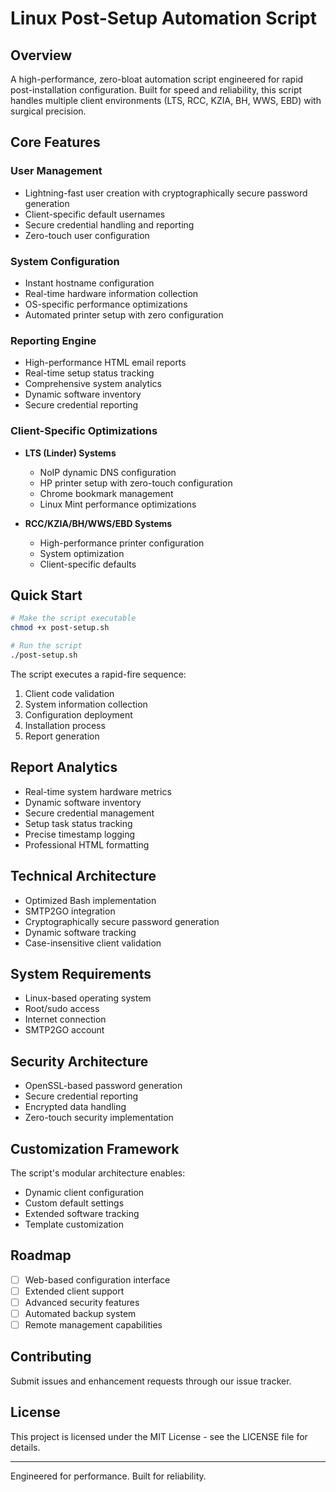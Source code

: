 # Linux Post-Setup Automation Script

## Overview
A high-performance, zero-bloat automation script engineered for rapid post-installation configuration. Built for speed and reliability, this script handles multiple client environments (LTS, RCC, KZIA, BH, WWS, EBD) with surgical precision.

## Core Features

### User Management
- Lightning-fast user creation with cryptographically secure password generation
- Client-specific default usernames
- Secure credential handling and reporting
- Zero-touch user configuration

### System Configuration
- Instant hostname configuration
- Real-time hardware information collection
- OS-specific performance optimizations
- Automated printer setup with zero configuration

### Reporting Engine
- High-performance HTML email reports
- Real-time setup status tracking
- Comprehensive system analytics
- Dynamic software inventory
- Secure credential reporting

### Client-Specific Optimizations
- **LTS (Linder) Systems**
  - NoIP dynamic DNS configuration
  - HP printer setup with zero-touch configuration
  - Chrome bookmark management
  - Linux Mint performance optimizations

- **RCC/KZIA/BH/WWS/EBD Systems**
  - High-performance printer configuration
  - System optimization
  - Client-specific defaults

## Quick Start

```bash
# Make the script executable
chmod +x post-setup.sh

# Run the script
./post-setup.sh
```

The script executes a rapid-fire sequence:
1. Client code validation
2. System information collection
3. Configuration deployment
4. Installation process
5. Report generation

## Report Analytics
- Real-time system hardware metrics
- Dynamic software inventory
- Secure credential management
- Setup task status tracking
- Precise timestamp logging
- Professional HTML formatting

## Technical Architecture
- Optimized Bash implementation
- SMTP2GO integration
- Cryptographically secure password generation
- Dynamic software tracking
- Case-insensitive client validation

## System Requirements
- Linux-based operating system
- Root/sudo access
- Internet connection
- SMTP2GO account

## Security Architecture
- OpenSSL-based password generation
- Secure credential reporting
- Encrypted data handling
- Zero-touch security implementation

## Customization Framework
The script's modular architecture enables:
- Dynamic client configuration
- Custom default settings
- Extended software tracking
- Template customization

## Roadmap
- [ ] Web-based configuration interface
- [ ] Extended client support
- [ ] Advanced security features
- [ ] Automated backup system
- [ ] Remote management capabilities

## Contributing
Submit issues and enhancement requests through our issue tracker.

## License
This project is licensed under the MIT License - see the LICENSE file for details.

---
Engineered for performance. Built for reliability. 